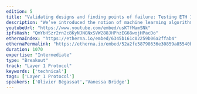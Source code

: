 ```yaml
---
edition: 5
title: "Validating designs and finding points of failure: Testing ETH 1.x and ETH 2.0 against AI agents"
description: "We’ve introduced the notion of machine learning algorithms in our network of simulator: Wittgenstein. We explore the different strategies that can be taken by participants in the network to attack the system or manipulate protocol’s design to increase rewards. We focus specifically in reinforcement learning, and set up different agents that engage in different byzantine behaviours. We present results and guidelines to improve the design of protocols such as PoW, Casper and others."
youtubeUrl: "https://www.youtube.com/embed/usKTfMamSNk"
ipfsHash: "QmYbHSzr2rn2c8KyNJNGNxSVW288JHPhzEG68wojHPacDo"
ethernaIndex: "https://etherna.io/embed/6345b161c02259b06a2ffab4"
ethernaPermalink: "https://etherna.io/embed/52a2fe58798636e30859a85540b9d1f2793b2fa409187bb4a8d546de6990c39e"
duration: 1070
expertise: "Intermediate"
type: "Breakout"
track: "Layer 1 Protocol"
keywords: ['technical']
tags: ['Layer 1 Protocol']
speakers: ['Olivier Bégassat','Vanessa Bridge']
---
```

